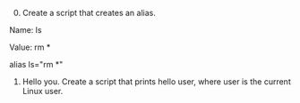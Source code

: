 0. <o> Create a script that creates an alias.

Name: ls

Value: rm *



alias ls="rm *"



1. Hello you. Create a script that prints hello user, where user is the current Linux user.